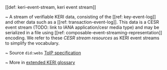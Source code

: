[[def: keri-event-stream, keri event stream]]

~ A stream of verifiable KERI data, consisting of the [[ref: key-event-log]] and other data such as a [[ref: transaction-event-log]]. This data is a CESR event stream (TODO: link to IANA application/cesr media type) and may be serialized in a file using [[ref: composable-event-streaming-representation]] encoding. We refer to these _CESR stream resources_ as KERI event streams to simplify the vocabulary.

~ Source `did:webs` [ToIP specification](https://trustoverip.github.io/tswg-did-method-webs-specification/index.html)

~ More in <a href="https://weboftrust.github.io/WOT-terms/docs/glossary/keri-event-stream">extended KERI glossary</a>
